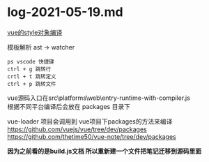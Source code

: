 # log-2021-05-19.md
[vue的style对象编译](./log-2021-05-16.md#vue的style对象编译)

模板解析 ast -> watcher

```
ps vscode 快捷键
ctrl + g 跳转行
crtl + t 跳转定义
ctrl + p 跳转文件
```

vue源码入口在src\platforms\web\entry-runtime-with-compiler.js  
根据不同平台编译后会放在 packages 目录下

vue-loader 项目会调用到 vue项目下packages的方法来编译  
https://github.com/vuejs/vue/tree/dev/packages  
https://github.com/thetime50/vue-note/tree/dev/packages  


**因为之前看的是build.js文档 所以重新建一个文件把笔记迁移到源码里面**
